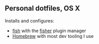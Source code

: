 ## Personal dotfiles, OS X
Installs and configures:
* [fish](https://fishshell.com) with the [fisher](https://github.com/jorgebucaran/fisher) plugin manager
* [Homebrew](http://brew.sh/) with most dev tooling I use
